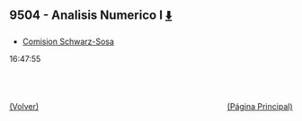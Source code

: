 
<html>
<body>
<h2>9504 - Analisis Numerico I <a href="https://downgit.github.io/#/home?url=https://github.com/Apuntes-FIUBA/Apuntes-Electronica/tree/main/95 - Computación/9504 - Analisis Numerico I" style="font-size:20px">  ⬇️ </a></h2>
<ul>
    <li><a href="Comision Schwarz-Sosa">Comision Schwarz-Sosa</a></li>
</ul>
</body>
</html>






































16:47:55<br><br><br><br><br><a href="../" style="float: left">(Volver)</a> <a href="https://apuntes-fiuba.github.io/Apuntes-Electronica" style="float: right">(Página Principal)</a>
